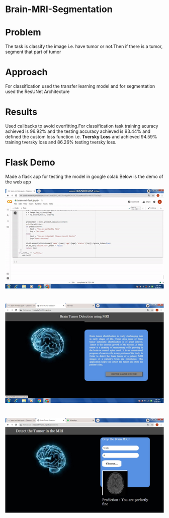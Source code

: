 # Brain-MRI-Segmentation


# Problem
The task is classify the image i.e. have tumor or not.Then if there is a tumor, segment that part of tumor

# Approach
For classification used the transfer learning model and for segmentation used the ResUNet Architecture

# Results
Used callbacks to avoid overfitting.For classification task training acuracy achieved is 96.92% and the testing accuracy achieved is 93.44% and defined the custom loss function i.e. **Tversky Loss** and achieved 94.59% training tversky loss  and 86.26% testing tversky loss.

# Flask Demo
Made a flask app for testing the model in google colab.Below is the demo of the web app

![](https://github.com/dikshabhati1/Brain-MRI-Segmentation/blob/main/flask%20demo/ezgif.com-gif-maker.gif)

<br>

![](https://github.com/dikshabhati1/Brain-MRI-Segmentation/blob/main/flask%20demo/flask1.jpeg)

<br>

![](https://github.com/dikshabhati1/Brain-MRI-Segmentation/blob/main/flask%20demo/flask2.jpeg)


